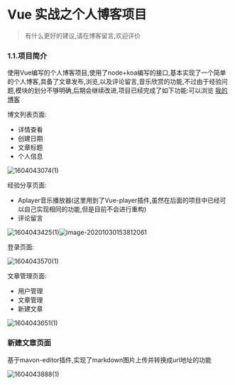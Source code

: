 # Vue 实战之个人博客项目

> 有什么更好的建议,请在博客留言,欢迎评价

### 1.1.项目简介

使用Vue编写的个人博客项目,使用了node+koa编写的接口,基本实现了一个简单的个人博客,具备了文章发布,浏览,以及评论留言,音乐欣赏的功能,不过由于经验问题,模块的划分不够明确,后期会继续改进,项目已经完成了如下功能:可以浏览 [我的博客](http://www.childqjj.com/)

博文列表页面:

- 详情查看
- 创建日期
- 文章标题
- 个人信息

![1604043074(1)](C:\Users\Child.LAPTOP-14HHM9DO\Desktop\1604043074(1).png)

经验分享页面:

- Aplayer音乐播放器(这里用到了Vue-player插件,虽然在后面的项目中已经可以自己实现相同的功能,但是目前不会进行重构)
- 评论留言

![1604043425(1)](C:\Users\Child.LAPTOP-14HHM9DO\Desktop\1604043425(1).png)![image-20201030153812061](C:\Users\Child.LAPTOP-14HHM9DO\AppData\Roaming\Typora\typora-user-images\image-20201030153812061.png)

登录页面:

![1604043570(1)](C:\Users\Child.LAPTOP-14HHM9DO\Desktop\1604043570(1).png)

文章管理页面:

- 用户管理
- 文章管理
- 新建文章

![1604043651(1)](C:\Users\Child.LAPTOP-14HHM9DO\Desktop\1604043651(1).png)

### 新建文章页面

基于mavon-editor插件,实现了markdown图片上传并转换成url地址的功能

![1604043888(1)](C:\Users\Child.LAPTOP-14HHM9DO\Desktop\1604043888(1).png)



